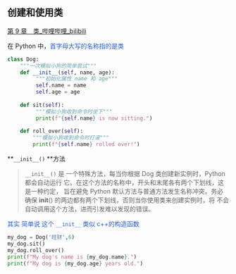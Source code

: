 ## 创建和使用类

[第 9 章　类\_哔哩哔哩\_bilibili](https://www.bilibili.com/video/BV19t411m7uU?p=9&vd_source=ccbe0c793ac5e34ebb735794692f049e)

在 Python 中，<font color="#245bdb">⾸字⺟⼤写的名称指的是类</font>
```python
class Dog: 
	"""⼀次模拟⼩狗的简单尝试""" 
	def __init__(self, name, age):
		 """初始化属性 name 和 age""" 
		 self.name = name 
		 self.age = age 
		 
	def sit(self):
		 """模拟⼩狗收到命令时坐下"""
		 print(f"{self.name} is now sitting.")
	
	def roll_over(self): 
		"""模拟⼩狗收到命令时打滚""" 
		print(f"{self.name} rolled over!")
```
**`__init__()` **⽅法

> `__init__()` 是 ⼀个特殊⽅法，每当你根据 Dog 类创建新实例时，Python 都会⾃动运⾏ 它。在这个⽅法的名称中，开头和末尾各有两个下划线，这是⼀种约定， 旨在避免 Python 默认⽅法与普通⽅法发⽣名称冲突。务必确保 __init__() 的两边都有两个下划线，否则当你使⽤类来创建实例时，将 不会⾃动调⽤这个⽅法，进⽽引发难以发现的错误。 

<font color="#245bdb">其实 简单说 这个 `__init__` 类似 c++的构造函数</font>

```python
my_dog = Dog('旺财',6)
my_dog.sit()
my_dog.roll_over()
print(f"My dog's name is {my_dog.name}.")
print(f"My dog is {my_dog.age} years old.")
```

